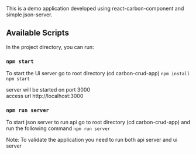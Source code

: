This is a demo application developed using react-carbon-component and simple json-server.
## Available Scripts

In the project directory, you can run:

### `npm start`

To start the Ui server
   go to root directory (cd carbon-crud-app)
   `npm install`
   `npm start` <br/>

   server will be started on port 3000 <br />
   access url http://localhost:3000

### `npm run server`

To start json server to run api
   go to root directory (cd carbon-crud-app)
   and run the following command 
   `npm run server`

Note: To validate the application you need to run both api server and ui server
